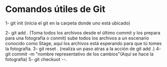 # Comandos útiles de Git
1- git init (inicia el git en la carpeta donde uno está ubicado)

2- git add . (Toma todos los archivos desde el último commit y los prepara para una fotografía o conmit) sube todos los archivos a un escenario conocido como Stage, aquí los archivos está esperando para que tú tomes la fotografía.
3- git reset . (realiza un paso atras a la acción de git add .)
4- git commit -m "nombre representativo de los cambios"(Aquí se hace la fotografía)
5- git checkuot --. 